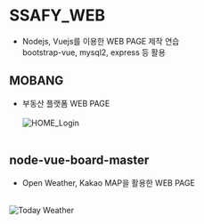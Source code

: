 # SSAFY_WEB<br>
- Nodejs, Vuejs를 이용한 WEB PAGE 제작 연습<br>
bootstrap-vue, mysql2, express 등 활용

## MOBANG<br>
- 부동산 플랫폼 WEB PAGE<br><br>
![HOME_Login](https://user-images.githubusercontent.com/69624521/93374757-22bdd000-f892-11ea-9568-5172cdf5ec8f.PNG) <br><br>

## node-vue-board-master<br>
- Open Weather, Kakao MAP을 활용한 WEB PAGE<br><br>

![Today Weather](https://user-images.githubusercontent.com/69624521/93374769-28b3b100-f892-11ea-8e7d-990184de0cc3.PNG)<br><br>
